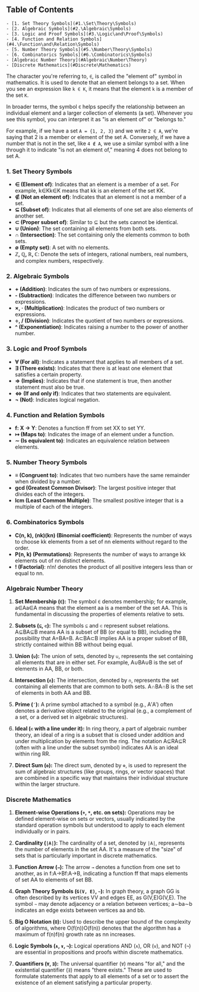 ## Table of Contents

    - [1. Set Theory Symbols](#1.\Set\Theory\Symbols)
    - [2. Algebraic Symbols](#2.\Algebraic\Symbols)
    - [3. Logic and Proof Symbols](#3.\Logic\and\Proof\Symbols)
    - [4. Function and Relation Symbols](#4.\Function\and\Relation\Symbols)
    - [5. Number Theory Symbols](#5.\Number\Theory\Symbols)
    - [6. Combinatorics Symbols](#6.\Combinatorics\Symbols)
    - [Algebraic Number Theory](#Algebraic\Number\Theory)
    - [Discrete Mathematics](#Discrete\Mathematics)

The character you're referring to, `∈`, is called the "element of" symbol in mathematics. It is used to denote that an element belongs to a set. When you see an expression like `k ∈ K`, it means that the element `k` is a member of the set `K`.

In broader terms, the symbol `∈` helps specify the relationship between an individual element and a larger collection of elements (a set). Whenever you see this symbol, you can interpret it as "is an element of" or "belongs to."

For example, if we have a set `A = {1, 2, 3}` and we write `2 ∈ A`, we're saying that 2 is a member or element of the set A. Conversely, if we have a number that is not in the set, like `4 ∉ A`, we use a similar symbol with a line through it to indicate "is not an element of," meaning 4 does not belong to set A.

### 1. Set Theory Symbols

- **∈ (Element of)**: Indicates that an element is a member of a set. For example, k∈Kk∈K means that kk is an element of the set KK.
- **∉ (Not an element of)**: Indicates that an element is not a member of a set.
- **⊆ (Subset of)**: Indicates that all elements of one set are also elements of another set.
- **⊂ (Proper subset of)**: Similar to ⊆ but the sets cannot be identical.
- **∪ (Union)**: The set containing all elements from both sets.
- **∩ (Intersection)**: The set containing only the elements common to both sets.
- **∅ (Empty set)**: A set with no elements.
- **ℤ, ℚ, ℝ, ℂ**: Denote the sets of integers, rational numbers, real numbers, and complex numbers, respectively.

### 2. Algebraic Symbols

- **+ (Addition)**: Indicates the sum of two numbers or expressions.
- **- (Subtraction)**: Indicates the difference between two numbers or expressions.
- **×, · (Multiplication)**: Indicates the product of two numbers or expressions.
- **÷, / (Division)**: Indicates the quotient of two numbers or expressions.
- **^ (Exponentiation)**: Indicates raising a number to the power of another number.

### 3. Logic and Proof Symbols

- **∀ (For all)**: Indicates a statement that applies to all members of a set.
- **∃ (There exists)**: Indicates that there is at least one element that satisfies a certain property.
- **⇒ (Implies)**: Indicates that if one statement is true, then another statement must also be true.
- **⇔ (If and only if)**: Indicates that two statements are equivalent.
- **¬ (Not)**: Indicates logical negation.

### 4. Function and Relation Symbols

- **f: X → Y**: Denotes a function ff from set XX to set YY.
- **↦ (Maps to)**: Indicates the image of an element under a function.
- **∼ (Is equivalent to)**: Indicates an equivalence relation between elements.

### 5. Number Theory Symbols

- **≡ (Congruent to)**: Indicates that two numbers have the same remainder when divided by a number.
- **gcd (Greatest Common Divisor)**: The largest positive integer that divides each of the integers.
- **lcm (Least Common Multiple)**: The smallest positive integer that is a multiple of each of the integers.

### 6. Combinatorics Symbols

- **C(n, k), (nk)(kn​) (Binomial coefficient)**: Represents the number of ways to choose kk elements from a set of nn elements without regard to the order.
- **P(n, k) (Permutations)**: Represents the number of ways to arrange kk elements out of nn distinct elements.
- **! (Factorial)**: n!n! denotes the product of all positive integers less than or equal to nn.


### Algebraic Number Theory

1. **Set Membership (`∈`):** The symbol `∈` denotes membership; for example, a∈Aa∈A means that the element aa is a member of the set AA. This is fundamental in discussing the properties of elements relative to sets.
    
2. **Subsets (`⊆`, `⊂`):** The symbols `⊆` and `⊂` represent subset relations. A⊆BA⊆B means AA is a subset of BB (or equal to BB), including the possibility that A=BA=B. A⊂BA⊂B implies AA is a proper subset of BB, strictly contained within BB without being equal.
    
3. **Union (`∪`):** The union of sets, denoted by `∪`, represents the set containing all elements that are in either set. For example, A∪BA∪B is the set of elements in AA, BB, or both.
    
4. **Intersection (`∩`):** The intersection, denoted by `∩`, represents the set containing all elements that are common to both sets. A∩BA∩B is the set of elements in both AA and BB.
    
5. **Prime (`′`):** A prime symbol attached to a symbol (e.g., A′A′) often denotes a derivative object related to the original (e.g., a complement of a set, or a derived set in algebraic structures).
    
6. **Ideal (`⊂` with a line under it):** In ring theory, a part of algebraic number theory, an ideal of a ring is a subset that is closed under addition and under multiplication by elements from the ring. The notation A⊆RA⊆R (often with a line under the subset symbol) indicates AA is an ideal within ring RR.
    
7. **Direct Sum (`⊕`):** The direct sum, denoted by `⊕`, is used to represent the sum of algebraic structures (like groups, rings, or vector spaces) that are combined in a specific way that maintains their individual structure within the larger structure.
    

### Discrete Mathematics

1. **Element-wise Operations (`+`, `*`, etc. on sets):** Operations may be defined element-wise on sets or vectors, usually indicated by the standard operation symbols but understood to apply to each element individually or in pairs.
    
2. **Cardinality (`|A|`):** The cardinality of a set, denoted by `|A|`, represents the number of elements in the set AA. It's a measure of the "size" of sets that is particularly important in discrete mathematics.
    
3. **Function Arrow (`→`):** The arrow `→` denotes a function from one set to another, as in f:A→Bf:A→B, indicating a function ff that maps elements of set AA to elements of set BB.
    
4. **Graph Theory Symbols (`G(V, E)`, `∼`):** In graph theory, a graph GG is often described by its vertices VV and edges EE, as G(V,E)G(V,E). The symbol `∼` may denote adjacency or a relation between vertices; a∼ba∼b indicates an edge exists between vertices aa and bb.
    
5. **Big O Notation (`O`):** Used to describe the upper bound of the complexity of algorithms, where O(f(n))O(f(n)) denotes that the algorithm has a maximum of f(n)f(n) growth rate as nn increases.
    
6. **Logic Symbols (`∧`, `∨`, `¬`):** Logical operations AND (`∧`), OR (`∨`), and NOT (`¬`) are essential in propositions and proofs within discrete mathematics.
    
7. **Quantifiers (`∀`, `∃`):** The universal quantifier (`∀`) means "for all," and the existential quantifier (`∃`) means "there exists." These are used to formulate statements that apply to all elements of a set or to assert the existence of an element satisfying a particular property.

